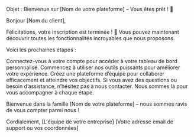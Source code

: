 Objet : Bienvenue sur [Nom de votre plateforme] – Vous êtes prêt ! 🎉

Bonjour [Nom du client],

Félicitations, votre inscription est terminée ! 🎉 Vous pouvez maintenant découvrir toutes les fonctionnalités incroyables que nous proposons.

Voici les prochaines étapes :

Connectez-vous à votre compte pour accéder à votre tableau de bord personnalisé.
Commencez à utiliser nos outils puissants pour améliorer votre expérience.
Créez une plateforme d’équipe pour collaborer efficacement et atteindre vos objectifs.
Si vous avez des questions ou besoin d’assistance, n’hésitez pas à nous contacter. Nous sommes là pour vous accompagner à chaque étape.

Bienvenue dans la famille [Nom de votre plateforme] – nous sommes ravis de vous compter parmi nous !

Cordialement,
[L'équipe de votre entreprise]
[Votre adresse email de support ou vos coordonnées]